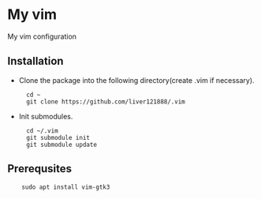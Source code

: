 # My vim
My vim configuration

## Installation

- Clone the package into the following directory(create .vim if necessary).

        cd ~
        git clone https://github.com/liver121888/.vim
        
- Init submodules.

        cd ~/.vim
        git submodule init
        git submodule update
        
## Prerequsites

        sudo apt install vim-gtk3
